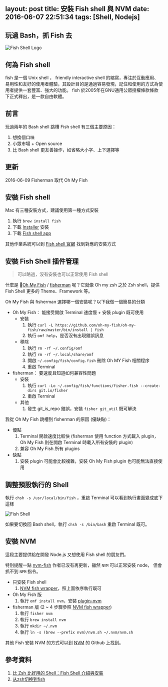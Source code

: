layout: post
title: 安裝 Fish shell 與 NVM
date: 2016-06-07 22:51:34
tags: [Shell, Nodejs]
---

## 玩過 Bash，抓 Fish 去

![Fish Shell Logo](https://blog.ivanwei.co/images/2016/06/07/FISH_SHELL_LOGO.png)

## 何為 Fish shell

fish 是一個 Unix shell ， friendly interactive shell 的縮寫，專注於互動應用、易用性和友好的使用者體驗，其設計目的是通過容易發現，記住和使用的方式為使用者提供一套豐富、強大的功能。
fish 於2005年在GNU通用公眾授權條款條款下正式釋出，是一款自由軟體。

<!--more-->

## 前言

玩過兩年的 Bash shell 跳槽 Fish shell 有三個主要原因：

1. 想換個口味
2. 小眾市場 + Open source
3. 比 Bash shell 更友善操作，如省略大小字、上下選擇等

## 更新

2016-06-09 Fisherman 取代 Oh My Fish 

## 安裝 Fish shell

Mac 有三種安裝方式，建議使用第一種方式安裝

1. 執行 `brew install fish`
2. 下載 [Installer](https://fishshell.com/files/2.3.0/fish-2.3.0.pkg "Installer") 安裝
3. 下載 [Fish shell app](https://fishshell.com/files/2.3.0/fish.app.zip "Fish shell app")

其他作業系統可以到 [Fish shell 官網](https://fishshell.com/#platform_tabs "Fish shell 官網") 找到對應的安裝方式

## 安裝 Fish Shell 插件管理

> 可以略過，沒有安裝也可以正常使用 Fish shell

什麼是 [Oh My Fish](https://github.com/oh-my-fish/oh-my-fish "Oh My Fish") / [fisherman](http://fisherman.sh/ "fisherman") 呢？它就像 Oh my zsh 之於 Zsh shell，提供 Fish Shell 更多的 Theme、Framework 等。

Oh My Fish 與 fisherman 選擇哪一個安裝呢？以下我做一個簡易的分類
- Oh My Fish： 能接受開啟 Terminal 速度慢 + 安裝 plugin 既可使用
    - 安裝
        1. 執行 `curl -L https://github.com/oh-my-fish/oh-my-fish/raw/master/bin/install | fish`
        2. 執行 `omf help`，是否沒有出現錯誤訊息
    - 移除
        1. 執行 `rm -rf ~/.config/omf`
        2. 執行 `rm -rf ~/.local/share/omf`
        3. 開啟 `~/.config/fish/config.fish` 刪除 Oh MY Fish 相關程序
        4. 重啟 Terminal
- fisherman： 要速度且知道如何兼容性問題
    - 安裝
        1. 執行 `curl -Lo ~/.config/fish/functions/fisher.fish --create-dirs git.io/fisher`
        2. 重啟 Terminal 
    - 其他
        1. 發生 git_is_repo 錯誤，安裝 `fisher git_util` 既可解決

我從 Oh My Fish 跳槽到 fisherman 的原因 (優缺點)：
- 優點
    1. Terminal 開啟速度比較快 (fisherman 使用 function 方式載入 plugin，Oh My Fish 則在開啟 Terminal 時載入所有安裝的 plugin)
    2. 兼容 Oh My Fish 所有 plugins
- 缺點
    1. 安裝 plugin 可能會比較複雜，安裝 Oh My Fish plugin 也可能無法直接使用

## 調整預設執行的 Shell

執行 `chsh -s /usr/local/bin/fish` ，重啟 Terminal 可以看到執行畫面變成底下這樣

![Fish Shell](https://blog.ivanwei.co/images/2016/06/07/FISH_SHELL.png)

如果要切換回 Bash shell，執行 `chsh -s /bin/bash` 重啟 Terminal 既可。

## 安裝 NVM

這段主要提供給在開發 Node.js 又想使用 Fish shell 的朋友們。

特別提醒一點 [nvm-fish](https://github.com/Alex7Kom/nvm-fish#user-content-install-script "nvm-fish") 作者已沒有再更新，雖然 `NVM` 可以正常安裝 node，
但會抓不到 `NPM` 指令。

- 只安裝 Fish shell
	1. [NVM fish wrapper](https://github.com/passcod/nvm-fish-wrapper#user-content-installing "NVM fish wrapper")，照上面依序執行既可
- Oh My Fish 版
	1. 執行 `omf install nvm`，安裝 [plugin-nvm](https://github.com/derekstavis/plugin-nvm "plugin-nvm")
- fisherman 版 (2 ~ 4 步驟參照 [NVM fish wrapper](https://github.com/passcod/nvm-fish-wrapper#user-content-installing "NVM fish wrapper"))
	1. 執行 `fisher nvm`
	2. 執行 `brew install nvm`
    3. 執行 `mkdir ~/.nvm`
    4. 執行 `ln -s (brew --prefix nvm)/nvm.sh ~/.nvm/nvm.sh`

其他 Fish 安裝 NVM 的方式可以到 [NVM](https://github.com/creationix/nvm "NVM") 的 Github 上找到。

## 參考資料

1. [比 Zsh 比好用的 Shell：Fish Shell 介紹與安裝](https://nodejust.com/fish-shell-zsh/ "比 Zsh 比好用的 Shell：Fish Shell 介紹與安裝")
2. [从zsh切换到fish](http://blog.just4fun.site/from-zsh-to-fish.html "从zsh切换到fish")